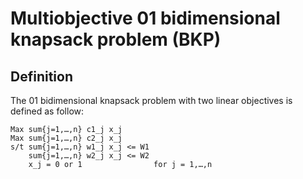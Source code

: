 # Multiobjective 01 bidimensional knapsack problem (BKP)
	
## Definition

The 01 bidimensional knapsack problem with two linear objectives is defined as follow:

    Max sum{j=1,…,n} c1_j x_j      
    Max sum{j=1,…,n} c2_j x_j        
    s/t sum{j=1,…,n} w1_j x_j <= W1
        sum{j=1,…,n} w2_j x_j <= W2    
        x_j = 0 or 1                for j = 1,…,n